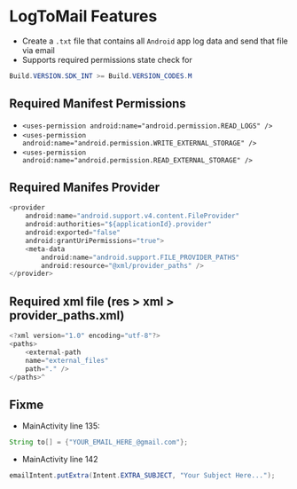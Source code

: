 # LogToMail Features
 
  - Create a ```.txt``` file that contains all ```Android``` app log data and send that file via email
  - Supports required permissions state check for 
  ```java 
  Build.VERSION.SDK_INT >= Build.VERSION_CODES.M
  ```


## Required Manifest Permissions
 
  - ```<uses-permission android:name="android.permission.READ_LOGS" />```
  - ```<uses-permission android:name="android.permission.WRITE_EXTERNAL_STORAGE" />```
  - ```<uses-permission android:name="android.permission.READ_EXTERNAL_STORAGE" />```
 
 
## Required Manifes Provider
  ```java
  <provider
      android:name="android.support.v4.content.FileProvider"
      android:authorities="${applicationId}.provider"
      android:exported="false"
      android:grantUriPermissions="true">
      <meta-data
          android:name="android.support.FILE_PROVIDER_PATHS"
          android:resource="@xml/provider_paths" />
  </provider>
  ``` 
 
 
## Required xml file (res > xml > provider_paths.xml)
  ```java
  <?xml version="1.0" encoding="utf-8"?>
  <paths>
      <external-path
      name="external_files"
      path="." />
  </paths>^
``` 
 
 
## Fixme

  - MainActivity line 135:
  ```java 
  String to[] = {"YOUR_EMAIL_HERE_@gmail.com"};
  ```
  - MainActivity line 142 
  ```java 
  emailIntent.putExtra(Intent.EXTRA_SUBJECT, "Your Subject Here...");
  ```
